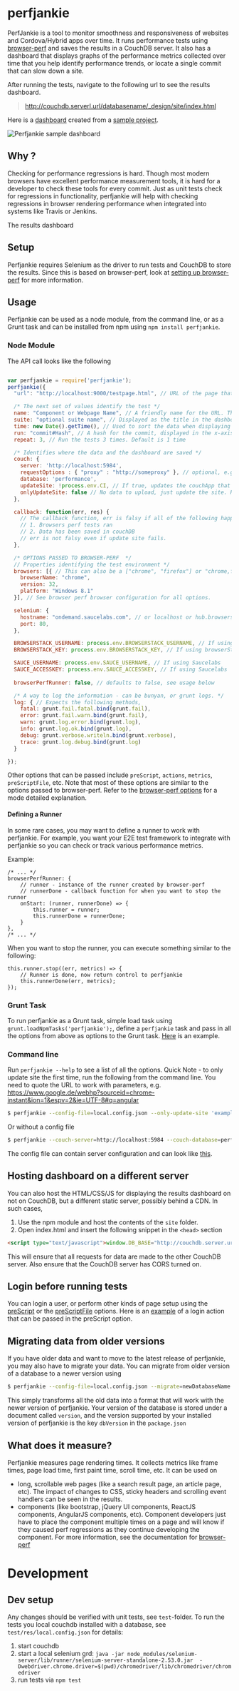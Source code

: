 # perfjankie

PerfJankie is a tool to monitor smoothness and responsiveness of websites and Cordova/Hybrid apps over time. It runs performance tests using [browser-perf](http://github.com/axemclion/browser-perf) and saves the results in a CouchDB server. 
It also has a dashboard that displays graphs of the performance metrics collected over time that you help identify performance trends, or locate a single commit that can slow down a site. 

After running the tests, navigate to the following url to see the results dashboard. 

> http://couchdb.serverl.url/databasename/_design/site/index.html

Here is a [dashboard](http://nparashuram.com/perfslides/perfjankie) created from a [sample project](http://github.com/axemclion/perfslides). 

![Perfjankie sample dashboard](http://i.imgur.com/3VO8T4C.png "A sample dashboard for perfjankie")

## Why ? 
Checking for performance regressions is hard. Though most modern browsers have excellent performance measurement tools, it is hard for a developer to check these tools for every commit. Just as unit tests check for regressions in functionality, perfjankie will help with checking regressions in browser rendering performance when integrated into systems like Travis or Jenkins. 

The results dashboard 
## Setup
Perfjankie requires Selenium as the driver to run tests and CouchDB to store the results. Since this is based on browser-perf, look at [setting up browser-perf](https://github.com/axemclion/browser-perf/wiki/Setup-Instructions) for more information. 

## Usage

Perfjankie can be used as a node module, from the command line, or as a Grunt task and can be installed from npm using `npm install perfjankie`. 

### Node Module

The API call looks like the following

```javascript

var perfjankie = require('perfjankie');
perfjankie({
  "url": "http://localhost:9000/testpage.html", // URL of the page that you would like to test.

  /* The next set of values identify the test */
  name: "Component or Webpage Name", // A friendly name for the URL. This is shown as component name in the dashboard
  suite: "optional suite name", // Displayed as the title in the dashboard. Only 1 suite name for all components
  time: new Date().getTime(), // Used to sort the data when displaying graph. Can be the time when a commit was made
  run: "commit#Hash", // A hash for the commit, displayed in the x-axis in the dashboard
  repeat: 3, // Run the tests 3 times. Default is 1 time

  /* Identifies where the data and the dashboard are saved */
  couch: {
    server: 'http://localhost:5984',    
    requestOptions : { "proxy" : "http://someproxy" }, // optional, e.g. useful for http basic auth, see Please check [request] for more information on the defaults. They support features like cookie jar, proxies, ssl, etc.
    database: 'performance', 
    updateSite: !process.env.CI, // If true, updates the couchApp that shows the dashboard. Set to false in when running Continuous integration, run this the first time using command line. 
    onlyUpdateSite: false // No data to upload, just update the site. Recommended to do from dev box as couchDB instance may require special access to create views.
  },

  callback: function(err, res) {
    // The callback function, err is falsy if all of the following happen
    // 1. Browsers perf tests ran
    // 2. Data has been saved in couchDB
    // err is not falsy even if update site fails. 
  },

  /* OPTIONS PASSED TO BROWSER-PERF  */
  // Properties identifying the test environment */
  browsers: [{ // This can also be a ["chrome", "firefox"] or "chrome,firefox"
    browserName: "chrome",
    version: 32,
    platform: "Windows 8.1"
  }], // See browser perf browser configuration for all options. 

  selenium: {
    hostname: "ondemand.saucelabs.com", // or localhost or hub.browserstack.com
    port: 80,
  },

  BROWSERSTACK_USERNAME: process.env.BROWSERSTACK_USERNAME, // If using browserStack
  BROWSERSTACK_KEY: process.env.BROWSERSTACK_KEY, // If using browserStack, this is automatically added to browsers object

  SAUCE_USERNAME: process.env.SAUCE_USERNAME, // If using Saucelabs
  SAUCE_ACCESSKEY: process.env.SAUCE_ACCESSKEY, // If using Saucelabs
  
  browserPerfRunner: false, // defaults to false, see usage below

  /* A way to log the information - can be bunyan, or grunt logs. */
  log: { // Expects the following methods,  
    fatal: grunt.fail.fatal.bind(grunt.fail),
    error: grunt.fail.warn.bind(grunt.fail),
    warn: grunt.log.error.bind(grunt.log),
    info: grunt.log.ok.bind(grunt.log),
    debug: grunt.verbose.writeln.bind(grunt.verbose),
    trace: grunt.log.debug.bind(grunt.log)
  }

});

```

Other options that can be passed include `preScript`, `actions`, `metrics`, `preScriptFile`, etc. Note that most of these options are similar to the options passed to browser-perf. Refer to the [browser-perf options](https://github.com/axemclion/browser-perf/wiki/Node-Module---API) for a mode detailed explanation. 

#### Defining a Runner

In some rare cases, you may want to define a runner to work with perfjankie.  For example, you want your E2E test framework to integrate with perfjankie so you can check or track various performance metrics.

Example:

```
/* ... */
browserPerfRunner: {
	// runner - instance of the runner created by browser-perf
	// runnerDone - callback function for when you want to stop the runner
    onStart: (runner, runnerDone) => {
	    this.runner = runner;
	    this.runnerDone = runnerDone;
    }
},
/* ... */
```

When you want to stop the runner, you can execute something similar to the following:

```
this.runner.stop((err, metrics) => {
    // Runner is done, now return control to perfjankie
    this.runnerDone(err, metrics);
});
```

### Grunt Task
To run perfjankie as a Grunt task, simple load task using `grunt.loadNpmTasks('perfjankie');`, define a `perfjankie` task and pass in all the options from above as options to the Grunt task. [Here](https://github.com/axemclion/perfslides/blob/38b4f6e246c5ab971ce2957ec78bb701dbbc3038/Gruntfile.js#L57) is an example. 

### Command line
Run `perfjankie --help` to see a list of all the options. 
Quick Note - to only update site the first time, run the following from the command line. You need to quote the URL to work with parameters, e.g. https://www.google.de/webhp?sourceid=chrome-instant&ion=1&espv=2&ie=UTF-8#q=angular

```bash
$ perfjankie --config-file=local.config.json --only-update-site 'example.com'
```
Or without a config file

```bash
$ perfjankie --couch-server=http://localhost:5984 --couch-database=perfjankie-test --couch-user=admin_user --couch-pwd=admin_pass --name=Google 'https://www.google.de/webhp?sourceid=chrome-instant&ion=1&espv=2&ie=UTF-8#q=angular'
```

The config file can contain server configuration and can look like [this](https://github.com/axemclion/perfjankie/blob/master/test/res/local.config.json). 

## Hosting dashboard on a different server
You can also host the HTML/CSS/JS for displaying the results dashboard on not on CouchDB, but a different static server, possibly behind a CDN. In such cases, 
1. Use the npm module and host the contents of the `site` folder. 
2. Open index.html and insert the following snippet in the `<head>` section

```html
<script type="text/javascript">window.DB_BASE="http://couchdb.server.url/databasename/_design";</script>
```

This will ensure that all requests for data are made to the other CouchDB server. Also ensure that the CouchDB server has CORS turned on. 

## Login before running tests

You can login a user, or perform other kinds of page setup using the [preScript](https://github.com/axemclion/browser-perf/wiki/Node-Module---API#prescript) or the [preScriptFile](https://github.com/axemclion/browser-perf/wiki/Node-Module---API#prescriptfile) options. Here is an [example](https://github.com/axemclion/browser-perf/wiki/FAQ#how-can-i-test-a-page-that-requires-login) of a login action that can be passed in the preScript option. 

## Migrating data from older versions 
If you have older data and want to move to the latest release of perfjankie, you may also have to migrate your data. You can migrate from older version of a database to a newer version using 

```bash
$ perfjankie --config-file=local.config.json --migrate=newDatabaseName
```

This simply transforms all the old data into a format that will work with the newer version of perfjankie. Your version of the database is stored under a document called `version`, and the version supported by your installed version of perfjankie is the key `dbVersion` in the `package.json`

## What does it measure? 

Perfjankie measures page rendering times. It collects metrics like frame times, page load time, first paint time, scroll time, etc. It can be used on 
* long, scrollable web pages (like a search result page, an article page, etc). The impact of changes to CSS, sticky headers and scrolling event handlers can be seen in the results. 
* components (like bootstrap, jQuery UI components, ReactJS components, AngularJS components, etc). Component developers just have to place the component multiple times on a page and will know if they caused perf regressions as they continue developing the component. 
For more information, see the documentation for [browser-perf](http://github.com/axemclion/browser-perf)

# Development

## Dev setup

Any changes should be verified with unit tests, see `test`-folder.
To run the tests you local couchdb installed with a database, see `test/res/local.config.json` for details:

  1. start couchdb
  2. start a local selenium grd: `java -jar node_modules/selenium-server/lib/runner/selenium-server-standalone-2.53.0.jar  -Dwebdriver.chrome.driver=$(pwd)/chromedriver/lib/chromedriver/chromedriver`
  3. run tests via `npm test`